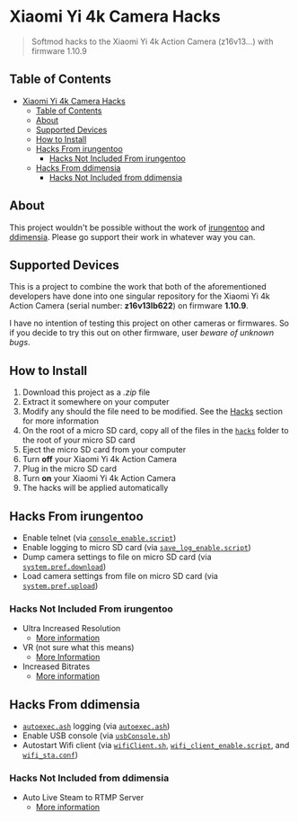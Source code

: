 # Xiaomi Yi 4k Camera Hacks

> Softmod hacks to the Xiaomi Yi 4k Action Camera (z16v13...) with firmware 1.10.9

## Table of Contents

- [Xiaomi Yi 4k Camera Hacks](#xiaomi-yi-4k-camera-hacks)
  - [Table of Contents](#table-of-contents)
  - [About](#about)
  - [Supported Devices](#supported-devices)
  - [How to Install](#how-to-install)
  - [Hacks From irungentoo](#hacks-from-irungentoo)
    - [Hacks Not Included From irungentoo](#hacks-not-included-from-irungentoo)
  - [Hacks From ddimensia](#hacks-from-ddimensia)
    - [Hacks Not Included from ddimensia](#hacks-not-included-from-ddimensia)

## About

This project wouldn't be possible without the work of [irungentoo](https://github.com/irungentoo/Xiaomi_Yi_4k_Camera/) and [ddimensia](https://github.com/ddimensia/yi_4k_hacks). Please go support their work in whatever way you can.

## Supported Devices

This is a project to combine the work that both of the aforementioned developers have done into one singular repository for the Xiaomi Yi 4k Action Camera (serial number: **z16v13lb622**) on firmware **1.10.9**.

I have no intention of testing this project on other cameras or firmwares. So if you decide to try this out on other firmware, user _beware of unknown bugs_.

## How to Install

1. Download this project as a _.zip_ file
2. Extract it somewhere on your computer
3. Modify any should the file need to be modified. See the [Hacks](#hacks) section for more information
4. On the root of a micro SD card, copy all of the files in the [`hacks`](hacks/) folder to the root of your micro SD card
5. Eject the micro SD card from your computer
6. Turn **off** your Xiaomi Yi 4k Action Camera
7. Plug in the micro SD card
8. Turn **on** your Xiaomi Yi 4k Action Camera
9. The hacks will be applied automatically

## Hacks From irungentoo

- Enable telnet (via [`console_enable.script`](hacks/console_enable.script))
- Enable logging to micro SD card (via [`save_log_enable.script`](hacks/save_log_enable.script))
- Dump camera settings to file on micro SD card (via [`system.pref.download`](hacks/system.pref.download))
- Load camera settings from file on micro SD card (via [`system.pref.upload`](hacks/system.pref.upload.1))

### Hacks Not Included From irungentoo

- Ultra Increased Resolution
  - [More information](https://github.com/irungentoo/Xiaomi_Yi_4k_Camera/tree/master/4k/ultra_increased_resolution/1.10.9)
- VR (not sure what this means)
  - [More Information](https://github.com/irungentoo/Xiaomi_Yi_4k_Camera/tree/master/4k/vr)
- Increased Bitrates
  - [More information](https://github.com/irungentoo/Xiaomi_Yi_4k_Camera/tree/master/bitrate/4k/1.10.9)

## Hacks From ddimensia

- [`autoexec.ash`](hacks/autoexec.ash) logging (via [`autoexec.ash`](hacks/autoexec.ash))
- Enable USB console (via [`usbConsole.sh`](hacks/scripts/usbConsole.sh))
- Autostart Wifi client (via [`wifiClient.sh`](hacks/scripts/wifiClient.sh), [`wifi_client_enable.script`](hacks/wifi_client_enable.script), and [`wifi_sta.conf`](hacks/wifi_sta.conf))

### Hacks Not Included from ddimensia

- Auto Live Steam to RTMP Server
  - [More information](https://github.com/ddimensia/yi_4k_hacks#rtmp-streaming)
